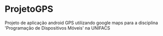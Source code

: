 ProjetoGPS
==========

Projeto de aplicação android GPS utilizando google maps para a disciplina 'Programação de Dispositivos Móveis' na UNIFACS
